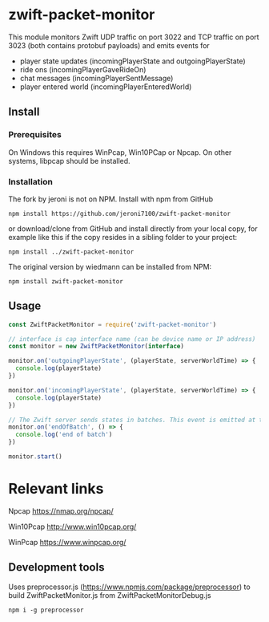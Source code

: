 # zwift-packet-monitor

This module monitors Zwift UDP traffic on port 3022 and TCP traffic on port 3023 (both contains protobuf payloads) and emits events for

- player state updates (incomingPlayerState and outgoingPlayerState)
- ride ons (incomingPlayerGaveRideOn)
- chat messages (incomingPlayerSentMessage)
- player entered world (incomingPlayerEnteredWorld)

## Install

### Prerequisites
On Windows this requires WinPcap, Win10PCap or Npcap. On other systems, libpcap should be installed.

### Installation

The fork by jeroni is not on NPM. Install with npm from GitHub

```
npm install https://github.com/jeroni7100/zwift-packet-monitor
````

or download/clone from GitHub and install directly from your local copy, for example like this if the copy resides in a sibling folder to your project:

```
npm install ../zwift-packet-monitor
```


The original version by wiedmann can be installed from NPM:

```
npm install zwift-packet-monitor
```

## Usage

```javascript
const ZwiftPacketMonitor = require('zwift-packet-monitor')

// interface is cap interface name (can be device name or IP address)
const monitor = new ZwiftPacketMonitor(interface)

monitor.on('outgoingPlayerState', (playerState, serverWorldTime) => {
  console.log(playerState)
})

monitor.on('incomingPlayerState', (playerState, serverWorldTime) => {
  console.log(playerState)
})

// The Zwift server sends states in batches. This event is emitted at the end of each incoming batch
monitor.on('endOfBatch', () => {
  console.log('end of batch')
})

monitor.start()
```


# Relevant links

Npcap https://nmap.org/npcap/

Win10Pcap http://www.win10pcap.org/

WinPcap https://www.winpcap.org/


## Development tools

Uses preprocessor.js (https://www.npmjs.com/package/preprocessor) to build ZwiftPacketMonitor.js from ZwiftPacketMonitorDebug.js
 
```
npm i -g preprocessor
```